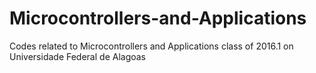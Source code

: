 # Microcontrollers-and-Applications
Codes related to Microcontrollers and Applications class of 2016.1 on Universidade Federal de Alagoas
